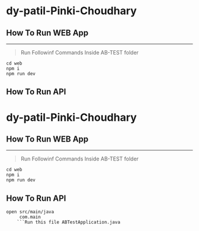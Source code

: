 # dy-patil-Pinki-Choudhary

## How To Run WEB App
---
> Run Followinf Commands Inside AB-TEST folder
```
cd web
npm i
npm run dev
```
## How To Run API

# dy-patil-Pinki-Choudhary

## How To Run WEB App
---
> Run Followinf Commands Inside AB-TEST folder
```
cd web
npm i
npm run dev
```
## How To Run API
```
open src/main/java
     com.main
    ```Run this file ABTestApplication.java


